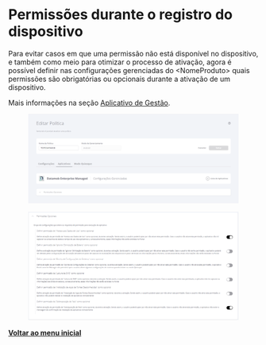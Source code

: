 # Permissões durante o registro do dispositivo

Para evitar casos em que uma permissão não está disponível no dispositivo, e também como meio para otimizar o processo de ativação, agora é possível definir nas configurações gerenciadas do \<NomeProduto> quais permissões são obrigatórias ou opcionais durante a ativação de um dispositivo.

Mais informações na seção [Aplicativo de Gestão](../../portal/configuracoes/editar-politica/aplicativos/less-than-nomeproduto-greater-than.md).

<figure><img src="../../../.gitbook/assets/image (267).png" alt=""><figcaption></figcaption></figure>

<figure><img src="../../../.gitbook/assets/image (4) (1) (1) (1) (1) (1) (1) (1) (1) (1) (1).png" alt=""><figcaption></figcaption></figure>

[**Voltar ao menu inicial**](./)
